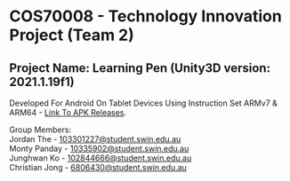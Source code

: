 # COS70008 - Technology Innovation Project (Team 2)
## Project Name: <bold>Learning Pen</bold> (Unity3D version: 2021.1.19f1)

Developed For Android On Tablet Devices Using Instruction Set ARMv7 & ARM64 - [Link To APK Releases](https://github.com/jordan-the/COS70008-innovation-project/releases).

Group Members:<br/>
Jordan The - [103301227@student.swin.edu.au](103301227@student.swin.edu.au)<br/>
Monty Panday - [10335902@student.swin.edu.au](10335902@student.swin.edu.au)<br/>
Junghwan Ko - [102844666@student.swin.edu.au](102844666@student.swin.edu.au)<br/>
Christian Jong - [6806430@student.swin.edu.au](6806430@student.swin.edu.au)<br/>
